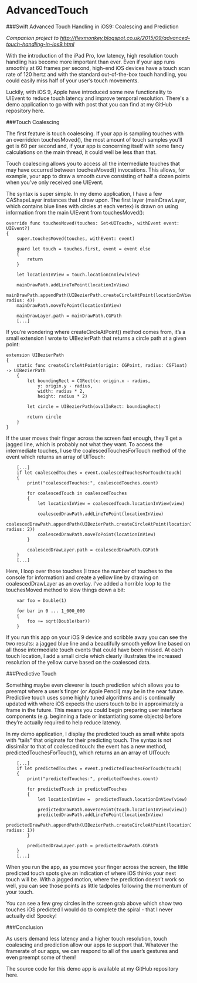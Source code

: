 # AdvancedTouch
###Swift Advanced Touch Handling in iOS9: Coalescing and Prediction

*Companion project to http://flexmonkey.blogspot.co.uk/2015/09/advanced-touch-handling-in-ios9.html*

With the introduction of the iPad Pro, low latency, high resolution touch handling has become more important than ever. Even if your app runs smoothly at 60 frames per second, high-end iOS devices have a touch scan rate of 120 hertz and with the standard out-of-the-box touch handling, you could easily miss half of your user’s touch movements.

Luckily, with iOS 9, Apple have introduced some new functionality to UIEvent to reduce touch latency and improve temporal resolution. There's a demo application to go with with post that you can find at my GitHub repository here.

###Touch Coalescing

The first feature is touch coalescing. If your app is sampling touches with an overridden touchesMoved(), the most amount of touch samples you’ll get is 60 per second and, if your app is concerning itself with some fancy calculations on the main thread, it could well be less than that.

Touch coalescing allows you to access all the intermediate touches that may have occurred between touchesMoved() invocations.  This allows, for example, your app to draw a smooth curve consisting of half a dozen points when you’ve only received one UIEvent.

The syntax is super simple. In my demo application, I have a few CAShapeLayer instances that I draw upon. The first layer (mainDrawLayer, which contains blue lines with circles at each vertex) is drawn on using information from the main UIEvent from touchesMoved():

    override func touchesMoved(touches: Set<UITouch>, withEvent event: UIEvent?)
    {
        super.touchesMoved(touches, withEvent: event)
        
        guard let touch = touches.first, event = event else
        {
            return
        }
        
        let locationInView = touch.locationInView(view)
        
        mainDrawPath.addLineToPoint(locationInView)
        mainDrawPath.appendPath(UIBezierPath.createCircleAtPoint(locationInView, radius: 4))
        mainDrawPath.moveToPoint(locationInView)
        
        mainDrawLayer.path = mainDrawPath.CGPath
        [...]

If you’re wondering where createCircleAtPoint() method comes from, it’s a small extension I wrote to UIBezierPath that returns a circle path at a given point:

    extension UIBezierPath
    {
        static func createCircleAtPoint(origin: CGPoint, radius: CGFloat) -> UIBezierPath
        {
            let boundingRect = CGRect(x: origin.x - radius,
                y: origin.y - radius,
                width: radius * 2,
                height: radius * 2)
            
            let circle = UIBezierPath(ovalInRect: boundingRect)
            
            return circle
        }
    }

If the user moves their finger across the screen fast enough, they’ll get a jagged line, which is probably not what they want. To access the intermediate touches, I use the coalescedTouchesForTouch method of the event which returns an array of UITouch:

        [...]
        if let coalescedTouches = event.coalescedTouchesForTouch(touch)
        {
            print("coalescedTouches:", coalescedTouches.count)
            
            for coalescedTouch in coalescedTouches
            {
                let locationInView = coalescedTouch.locationInView(view)
                
                coalescedDrawPath.addLineToPoint(locationInView)
                coalescedDrawPath.appendPath(UIBezierPath.createCircleAtPoint(locationInView, radius: 2))
                coalescedDrawPath.moveToPoint(locationInView)
            }
            
            coalescedDrawLayer.path = coalescedDrawPath.CGPath
        }
        [...]

Here, I loop over those touches (I trace the number of touches to the console for information) and create a yellow line by drawing on coalescedDrawLayer as an overlay.  I’ve added a horrible loop to the touchesMoved method to slow things down a bit:

        var foo = Double(1)
        
        for bar in 0 ... 1_000_000
        {
            foo += sqrt(Double(bar))
        }

If you run this app on your iOS 9 device and scribble away you can see the two results: a jagged blue line and a beautifully smooth yellow line based on all those intermediate touch events that could have been missed. At each touch location, I add a small circle which clearly illustrates the increased resolution of the yellow curve based on the coalesced data.

###Predictive Touch

Something maybe even cleverer is touch prediction which allows you to preempt where a user’s finger (or Apple Pencil) may be in the near future. Predictive touch uses some highly tuned algorithms and is continually updated with where iOS expects the users touch to be in approximately a frame in the future. This means you could begin preparing user interface components (e.g. beginning a fade or instantiating some objects) before they’re actually required to help reduce latency.

In my demo application, I display the predicted touch as small white spots with “tails” that originate for their predicting touch. The syntax is not dissimilar to that of coalesced touch: the event has a new method, predictedTouchesForTouch(), which returns an an array of UITouch:

        [...]
        if let predictedTouches = event.predictedTouchesForTouch(touch)
        {
            print("predictedTouches:", predictedTouches.count)
            
            for predictedTouch in predictedTouches
            {
                let locationInView =  predictedTouch.locationInView(view)
                
                predictedDrawPath.moveToPoint(touch.locationInView(view))
                predictedDrawPath.addLineToPoint(locationInView)           
                predictedDrawPath.appendPath(UIBezierPath.createCircleAtPoint(locationInView, radius: 1))
            }
            
            predictedDrawLayer.path = predictedDrawPath.CGPath
        }
        [...]


When you run the app, as you move your finger across the screen, the little predicted touch spots give an indication of where iOS thinks your next touch will be. With a jagged motion, where the prediction doesn’t work so well, you can see those points as little tadpoles following the momentum of your touch.

You can see a few grey circles in the screen grab above which show two touches iOS predicted I would do to complete the spiral - that I never actually did! Spooky!

###Conclusion

As users demand less latency and a higher touch resolution, touch coalescing and prediction allow our apps to support that. Whatever the framerate of our apps, we can respond to all of the user’s gestures and even preempt some of them!

The source code for this demo app is available at my GitHub repository here.
